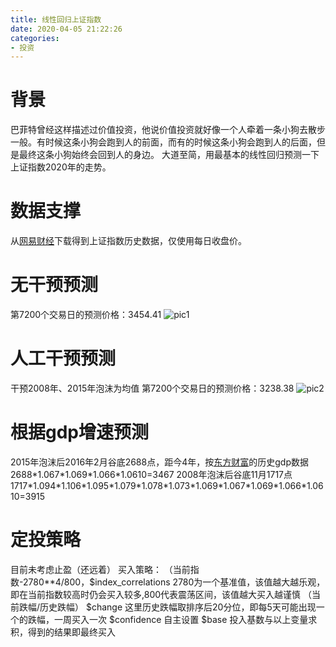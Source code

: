 ```yaml
---
title: 线性回归上证指数
date: 2020-04-05 21:22:26
categories:
- 投资
---
```

# 背景
巴菲特曾经这样描述过价值投资，他说价值投资就好像一个人牵着一条小狗去散步一般。有时候这条小狗会跑到人的前面，而有的时候这条小狗会跑到人的后面，但是最终这条小狗始终会回到人的身边。
大道至简，用最基本的线性回归预测一下上证指数2020年的走势。

# 数据支撑
从[网易财经](http://quotes.money.163.com/trade/lsjysj_zhishu_000001.html)下载得到上证指数历史数据，仅使用每日收盘价。

# 无干预预测
第7200个交易日的预测价格：3454.41
![pic1](https://imgchr.com/i/GrK4IO)

# 人工干预预测
干预2008年、2015年泡沫为均值
第7200个交易日的预测价格：3238.38
![pic2](https://imgchr.com/i/GrKhdK)

# 根据gdp增速预测
2015年泡沫后2016年2月谷底2688点，距今4年，按[东方财富](http://data.eastmoney.com/cjsj/gdp.html)的历史gdp数据
2688\*1.067\*1.069\*1.066\*1.0610=3467
2008年泡沫后谷底11月1717点
1717\*1.094\*1.106\*1.095\*1.079\*1.078\*1.073\*1.069\*1.067\*1.069\*1.066\*1.0610=3915

# 定投策略
目前未考虑止盈（还远着）
买入策略：
（当前指数-2780\**4/800，$index_correlations 2780为一个基准值，该值越大越乐观，即在当前指数较高时仍会买入较多,800代表震荡区间，该值越大买入越谨慎
（当前跌幅/历史跌幅） $change 这里历史跌幅取排序后20分位，即每5天可能出现一个的跌幅，一周买入一次
$confidence 自主设置
$base 投入基数与以上变量求积，得到的结果即最终买入





